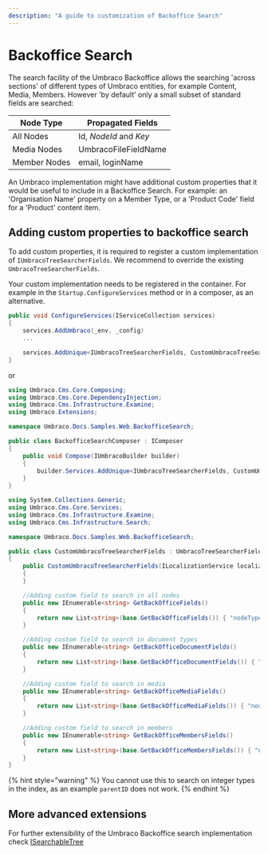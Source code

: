 ```yaml
---
description: "A guide to customization of Backoffice Search"
---
```


# Backoffice Search

The search facility of the Umbraco Backoffice allows the searching 'across sections' of different types of Umbraco entities, for example Content, Media, Members. However 'by default' only a small subset of standard fields are searched:

| Node Type    | Propagated Fields      |
| ------------ | ---------------------- |
| All Nodes    | Id, _NodeId_ and _Key_ |
| Media Nodes  | UmbracoFileFieldName   |
| Member Nodes | email, loginName       |

An Umbraco implementation might have additional custom properties that it would be useful to include in a Backoffice Search. For example: an 'Organisation Name' property on a Member Type, or a 'Product Code' field for a 'Product' content item.

## Adding custom properties to backoffice search

To add custom properties, it is required to register a custom implementation of `IUmbracoTreeSearcherFields`. We recommend to override the existing `UmbracoTreeSearcherFields`.

Your custom implementation needs to be registered in the container. For example in the `Startup.ConfigureServices` method or in a composer, as an alternative.

```csharp
public void ConfigureServices(IServiceCollection services)
{
    services.AddUmbraco(_env, _config)
    ...

    services.AddUnique<IUmbracoTreeSearcherFields, CustomUmbracoTreeSearcherFields>();
}
```

or

```csharp
using Umbraco.Cms.Core.Composing;
using Umbraco.Cms.Core.DependencyInjection;
using Umbraco.Cms.Infrastructure.Examine;
using Umbraco.Extensions;

namespace Umbraco.Docs.Samples.Web.BackofficeSearch;

public class BackofficeSearchComposer : IComposer
{
    public void Compose(IUmbracoBuilder builder)
    {
        builder.Services.AddUnique<IUmbracoTreeSearcherFields, CustomUmbracoTreeSearcherFields>();
    }
}
```

```csharp
using System.Collections.Generic;
using Umbraco.Cms.Core.Services;
using Umbraco.Cms.Infrastructure.Examine;
using Umbraco.Cms.Infrastructure.Search;

namespace Umbraco.Docs.Samples.Web.BackofficeSearch;

public class CustomUmbracoTreeSearcherFields : UmbracoTreeSearcherFields, IUmbracoTreeSearcherFields
{
    public CustomUmbracoTreeSearcherFields(ILocalizationService localizationService) : base(localizationService)
    {
    }

    //Adding custom field to search in all nodes
    public new IEnumerable<string> GetBackOfficeFields()
    {
        return new List<string>(base.GetBackOfficeFields()) { "nodeType" };
    }

    //Adding custom field to search in document types
    public new IEnumerable<string> GetBackOfficeDocumentFields()
    {
        return new List<string>(base.GetBackOfficeDocumentFields()) { "nodeType" };
    }

    //Adding custom field to search in media
    public new IEnumerable<string> GetBackOfficeMediaFields()
    {
        return new List<string>(base.GetBackOfficeMediaFields()) { "nodeType" };
    }

    //Adding custom field to search in members
    public new IEnumerable<string> GetBackOfficeMembersFields()
    {
        return new List<string>(base.GetBackOfficeMembersFields()) { "nodeType" };
    }
}
```

{% hint style="warning" %}
You cannot use this to search on integer types in the index, as an example `parentID` does not work.
{% endhint %}

## More advanced extensions

For further extensibility of the Umbraco Backoffice search implementation check [ISearchableTree](section-trees/searchable-trees.md)
